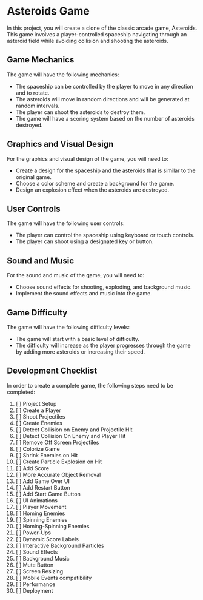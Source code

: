 # Asteroids Game
In this project, you will create a clone of the classic arcade game, Asteroids. This game involves a player-controlled spaceship navigating through an asteroid field while avoiding collision and shooting the asteroids.

## Game Mechanics
The game will have the following mechanics:

- The spaceship can be controlled by the player to move in any direction and to rotate.
- The asteroids will move in random directions and will be generated at random intervals.
- The player can shoot the asteroids to destroy them.
- The game will have a scoring system based on the number of asteroids destroyed.

## Graphics and Visual Design
For the graphics and visual design of the game, you will need to:

- Create a design for the spaceship and the asteroids that is similar to the original game.
- Choose a color scheme and create a background for the game.
- Design an explosion effect when the asteroids are destroyed.

## User Controls
The game will have the following user controls:

- The player can control the spaceship using keyboard or touch controls.
- The player can shoot using a designated key or button.

## Sound and Music
For the sound and music of the game, you will need to:

- Choose sound effects for shooting, exploding, and background music.
- Implement the sound effects and music into the game.

## Game Difficulty
The game will have the following difficulty levels:

- The game will start with a basic level of difficulty.
- The difficulty will increase as the player progresses through the game by adding more asteroids or increasing their speed.

## Development Checklist
In order to create a complete game, the following steps need to be completed:

1. [ ] Project Setup
2. [ ] Create a Player
3. [ ] Shoot Projectiles
4. [ ] Create Enemies
5. [ ] Detect Collision on Enemy and Projectile Hit
6. [ ] Detect Collision On Enemy and Player Hit
7. [ ] Remove Off Screen Projectiles
8. [ ] Colorize Game
9. [ ] Shrink Enemies on Hit
10. [ ] Create Particle Explosion on Hit
11. [ ] Add Score
12. [ ] More Accurate Object Removal
13. [ ] Add Game Over UI
14. [ ] Add Restart Button
15. [ ] Add Start Game Button
16. [ ] UI Animations
17. [ ] Player Movement
18. [ ] Homing Enemies
19. [ ] Spinning Enemies
20. [ ] Homing-Spinning Enemies
21. [ ] Power-Ups
22. [ ] Dynamic Score Labels
23. [ ] Interactive Background Particles
24. [ ] Sound Effects
25. [ ] Background Music
26. [ ] Mute Button
27. [ ] Screen Resizing
28. [ ] Mobile Events compatibility
29. [ ] Performance
30. [ ] Deployment
